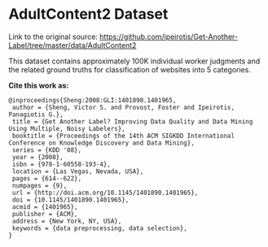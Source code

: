 # AdultContent2 Dataset

Link to the original source: https://github.com/ipeirotis/Get-Another-Label/tree/master/data/AdultContent2

This dataset contains approximately 100K individual worker judgments and the related ground truths for classification of websites into 5 categories. 

**Cite this work as:**
```
@inproceedings{Sheng:2008:GLI:1401890.1401965,
 author = {Sheng, Victor S. and Provost, Foster and Ipeirotis, Panagiotis G.},
 title = {Get Another Label? Improving Data Quality and Data Mining Using Multiple, Noisy Labelers},
 booktitle = {Proceedings of the 14th ACM SIGKDD International Conference on Knowledge Discovery and Data Mining},
 series = {KDD '08},
 year = {2008},
 isbn = {978-1-60558-193-4},
 location = {Las Vegas, Nevada, USA},
 pages = {614--622},
 numpages = {9},
 url = {http://doi.acm.org/10.1145/1401890.1401965},
 doi = {10.1145/1401890.1401965},
 acmid = {1401965},
 publisher = {ACM},
 address = {New York, NY, USA},
 keywords = {data preprocessing, data selection},
}
```